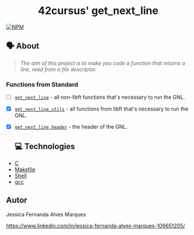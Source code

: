 <h1 align="center">
	42cursus' get_next_line
</h1>

[![NPM](https://img.shields.io/npm/l/react)](https://github.com/nandajfa/get_next_line/blob/main/LICENSE)

  ## 🗣️ About

> _The aim of this project is to make you code a function that returns a line, read from a file descriptor._

### Functions from Standard

- [ ] [`get_next_line`](https://github.com/nandajfa/get_next_line/blob/main/get_next_line.c)				- all non-libft functions that's necessary to run the GNL.
- [x] [`get_next_line_utils`](https://github.com/nandajfa/get_next_line/blob/main/get_next_line_utils.c)	-  all functions from libft that's necessary to run the GNL.
- [x] [`get_next_line header`](https://github.com/nandajfa/get_next_line/blob/main/get_next_line.h)			- the header of the GNL.

  ## :computer: Technologies

* [C](https://devdocs.io/)
* [Makefile](https://www.gnu.org/software/make/manual/make.html)
* [Shell](https://unixguide.readthedocs.io/en/latest/unixcheatsheet/)
* [gcc](https://terminaldeinformacao.com/2015/10/08/como-instalar-e-configurar-o-gcc-no-windows-mingw/)

 ## Autor

Jessica Fernanda Alves Marques

https://www.linkedin.com/in/jessica-fernanda-alves-marques-106651205/

